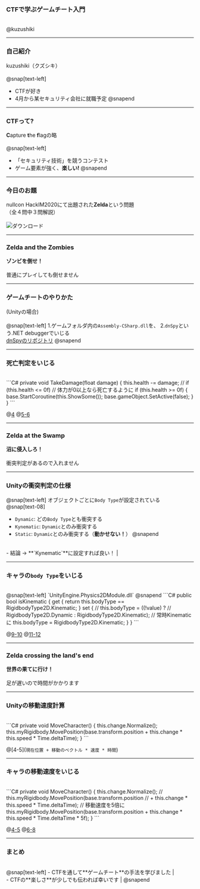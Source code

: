 ### CTFで学ぶゲームチート入門
<br />
@kuzushiki

---

### 自己紹介
kuzushiki（クズシキ）
<br /><br />
@snap[text-left]
- CTFが好き
- 4月から某セキュリティ会社に就職予定
@snapend

---

### CTFって?
**C**apture **t**he **f**lagの略
<br /><br />
@snap[text-left]
- 「セキュリティ技術」を競うコンテスト  
- ゲーム要素が強く、**楽しい!**
@snapend

---

### 今日のお題

nullcon HackIM2020にて出題された**Zelda**という問題
<br />
（全４問中３問解説）
<br /><br />
![ダウンロード](https://user-images.githubusercontent.com/50363796/76391493-f8ef9200-63b2-11ea-8910-84e0d33523c4.jpg)

---

### Zelda and the Zombies
**ゾンビを倒せ！**  
<br />
普通にプレイしても倒せません

---

### ゲームチートのやりかた
(Unityの場合)
<br /><br />
@snap[text-left]
1.ゲームフォルダ内の`Assembly-CSharp.dll`を、
2.`dnSpy`という.NET debuggerでいじる
<br />
[dnSpyのリポジトリ](https://github.com/0xd4d/dnSpy)
@snapend

---

### 死亡判定をいじる
<br />
```C#
private void TakeDamage(float damage)
{
	this.health -= damage;
	// if (this.health <= 0f)
	// 体力が0以上なら死亡するように
	if (this.health >= 0f) 
	{
		base.StartCoroutine(this.ShowSome());
		base.gameObject.SetActive(false);
	}
}
```

@[4](before)
@[5-6](after)

---

### Zelda at the Swamp
**沼に侵入しろ！**  
<br />
衝突判定があるので入れません

---

### Unityの衝突判定の仕様
@snap[text-left]
オブジェクトごとに`Body Type`が設定されている
<br />
@snap[text-08]
- `Dynamic`: どの`Body Type`とも衝突する
- `Kynematic`: `Dynamic`とのみ衝突する
- `Static`: `Dynamic`とのみ衝突する（**動かせない！**）
@snapend
<br />
- 結論 -> **`Kynematic`**に設定すれば良い！ |

---

### キャラの`body Type`をいじる
<br />
@snap[text-left]
`UnityEngine.Physics2DModule.dll`
@snapend
```C#
public bool isKinematic
	{
		get
		{
			return this.bodyType == RigidbodyType2D.Kinematic;
		}
		set
		{
			// this.bodyType = ((!value) ?
			// RigidbodyType2D.Dynamic : RigidbodyType2D.Kinematic);
			// 常時Kinematicに
			this.bodyType = RigidbodyType2D.Kinematic;
		}
	}
```

@[9-10](before)
@[11-12](after)

---

### Zelda crossing the land's end
**世界の果てに行け！**  
<br />
足が遅いので時間がかかります

---

### Unityの移動速度計算
<br />
```C#
private void MoveCharacter()
{
	this.change.Normalize();
	this.myRigidbody.MovePosition(base.transform.position 
	+ this.change * this.speed * Time.deltaTime);
}
```

@[4-5](`現在位置 + 移動のベクトル * 速度 * 時間`)

---

### キャラの移動速度をいじる
<br />
```C#
private void MoveCharacter()
{
	this.change.Normalize();
	// this.myRigidbody.MovePosition(base.transform.position
	// + this.change * this.speed * Time.deltaTime);
	// 移動速度を5倍に
	this.myRigidbody.MovePosition(base.transform.position
	+ this.change * this.speed * Time.deltaTime * 5f);
}
```

@[4-5](before)
@[6-8](after)

---

### まとめ
<br />
@snap[text-left]
- CTFを通して**ゲームチート**の手法を学びました |
<br />
- CTFの**楽しさ**が少しでも伝われば幸いです |
@snapend
